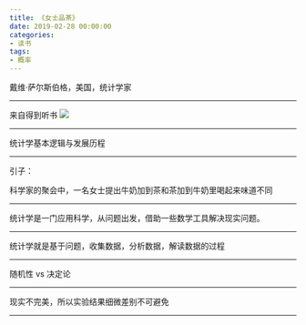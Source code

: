 ```yaml
---
title: 《女士品茶》
date: 2019-02-28 00:00:00
categories: 
- 读书
tags:
- 概率
---
```


戴维·萨尔斯伯格，美国，统计学家

---

来自得到听书
![](https://arloseimg.oss-cn-hangzhou.aliyuncs.com/dd-女士品茶.png)

---

统计学基本逻辑与发展历程

---

引子：

科学家的聚会中，一名女士提出牛奶加到茶和茶加到牛奶里喝起来味道不同

---

统计学是一门应用科学，从问题出发，借助一些数学工具解决现实问题。

---

统计学就是基于问题，收集数据，分析数据，解读数据的过程

---

随机性 vs 决定论

---

现实不完美，所以实验结果细微差别不可避免

---